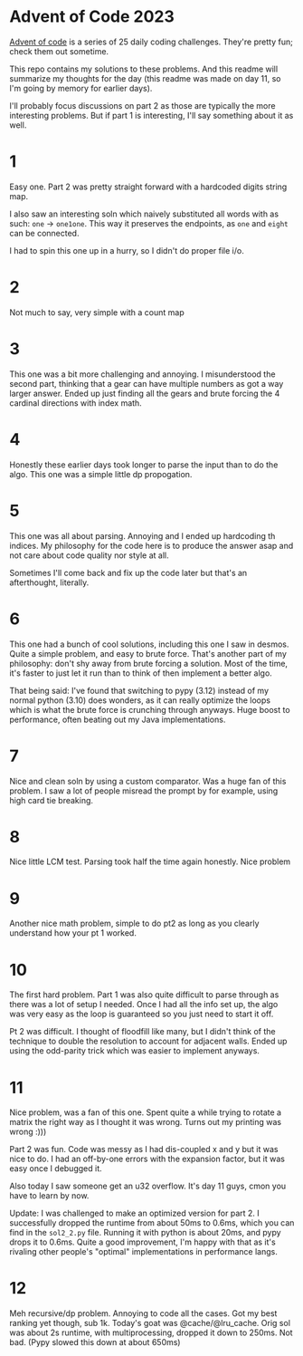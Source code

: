 # Advent of Code 2023

[Advent of code](adventofcode.com) is a series of 25 daily coding challenges. They're pretty fun; check them out
sometime.

This repo contains my solutions to these problems. And this readme will summarize my thoughts for the day (this readme was made on day 11, so I'm going by memory for earlier days).

I'll probably focus discussions on part 2 as those are typically the more interesting problems. But if part 1 is interesting, I'll say something about it as well.

# 1

Easy one. Part 2 was pretty straight forward with a hardcoded digits string map.

I also saw an interesting soln which naively substituted all words with as such: `one` -> `one1one`. This way it preserves the endpoints, as `one` and `eight` can be connected.

I had to spin this one up in a hurry, so I didn't do proper file i/o.

# 2

Not much to say, very simple with a count map

# 3

This one was a bit more challenging and annoying. I misunderstood the second part, thinking that a gear can have multiple numbers as got a way larger answer.
Ended up just finding all the gears and brute forcing the 4 cardinal directions with index math.


# 4
Honestly these earlier days took longer to parse the input than to do the algo. This one was a simple little dp propogation.

# 5

This one was all about parsing. Annoying and I ended up hardcoding th indices. My philosophy for the code here is to produce the answer asap and not care about code quality nor style at all.

Sometimes I'll come back and fix up the code later but that's an afterthought, literally.

# 6

This one had a bunch of cool solutions, including this one I saw in desmos. Quite a simple problem, and easy to brute force. That's another part of my philosophy: don't shy away from brute forcing a solution. Most of the time, it's faster to just let it run than to think of then implement a better algo.

That being said: I've found that switching to pypy (3.12) instead of my normal python (3.10) does wonders, as it can really optimize the loops which is what the brute force is crunching through anyways. Huge boost to performance, often beating out my Java implementations.

# 7

Nice and clean soln by using a custom comparator. Was a huge fan of this problem. I saw a lot of people misread the prompt by for example, using high card tie breaking.

# 8

Nice little LCM test. Parsing took half the time again honestly. Nice problem

# 9

Another nice math problem, simple to do pt2 as long as you clearly understand how your pt 1 worked.

# 10

The first hard problem. Part 1 was also quite difficult to parse through as there was a lot of setup I needed. Once I had all the info set up, the algo was very easy as the loop is guaranteed so you just need to start it off.

Pt 2 was difficult. I thought of floodfill like many, but I didn't think of the technique to double the resolution to account for adjacent walls. Ended up using the odd-parity trick which was easier to implement anyways.

# 11

Nice problem, was a fan of this one. Spent quite a while trying to rotate a matrix the right way as I thought it was wrong. Turns out my printing was wrong :)))

Part 2 was fun. Code was messy as I had dis-coupled x and y but it was nice to do. I had an off-by-one errors with the expansion factor, but it was easy once I debugged it.

Also today I saw someone get an u32 overflow. It's day 11 guys, cmon you have to learn by now.

Update: I was challenged to make an optimized version for part 2. I successfully dropped the runtime from about 50ms to 0.6ms, which you can find in the `sol2_2.py` file. Running it with python is about 20ms, and pypy drops it to 0.6ms. Quite a good improvement, I'm happy with that as it's rivaling other people's "optimal" implementations in performance langs.


# 12

Meh recursive/dp problem. Annoying to code all the cases. Got my best ranking yet though, sub 1k. Today's goat was @cache/@lru_cache. Orig sol was about 2s runtime, with multiprocessing, dropped it down to 250ms. Not bad. (Pypy slowed this down at about 650ms)
